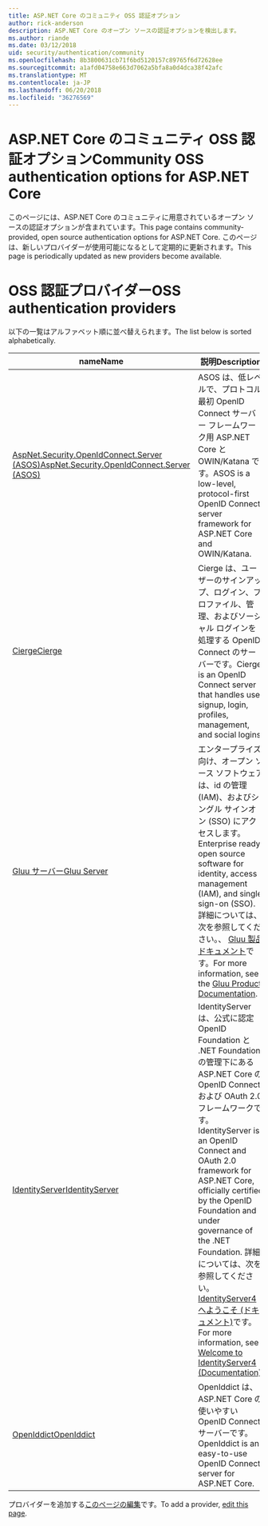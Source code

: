 ```yaml
---
title: ASP.NET Core のコミュニティ OSS 認証オプション
author: rick-anderson
description: ASP.NET Core のオープン ソースの認証オプションを検出します。
ms.author: riande
ms.date: 03/12/2018
uid: security/authentication/community
ms.openlocfilehash: 8b3800631cb71f6bd5120157c89765f6d72628ee
ms.sourcegitcommit: a1afd04758e663d7062a5bfa8a0d4dca38f42afc
ms.translationtype: MT
ms.contentlocale: ja-JP
ms.lasthandoff: 06/20/2018
ms.locfileid: "36276569"
---
```

# <a name="community-oss-authentication-options-for-aspnet-core"></a><span data-ttu-id="e66ae-103">ASP.NET Core のコミュニティ OSS 認証オプション</span><span class="sxs-lookup"><span data-stu-id="e66ae-103">Community OSS authentication options for ASP.NET Core</span></span>

<span data-ttu-id="e66ae-104">このページには、ASP.NET Core のコミュニティに用意されているオープン ソースの認証オプションが含まれています。</span><span class="sxs-lookup"><span data-stu-id="e66ae-104">This page contains community-provided, open source authentication options for ASP.NET Core.</span></span> <span data-ttu-id="e66ae-105">このページは、新しいプロバイダーが使用可能になるとして定期的に更新されます。</span><span class="sxs-lookup"><span data-stu-id="e66ae-105">This page is periodically updated as new providers become available.</span></span>

# <a name="oss-authentication-providers"></a><span data-ttu-id="e66ae-106">OSS 認証プロバイダー</span><span class="sxs-lookup"><span data-stu-id="e66ae-106">OSS authentication providers</span></span>

<span data-ttu-id="e66ae-107">以下の一覧はアルファベット順に並べ替えられます。</span><span class="sxs-lookup"><span data-stu-id="e66ae-107">The list below is sorted alphabetically.</span></span>

| <span data-ttu-id="e66ae-108">name</span><span class="sxs-lookup"><span data-stu-id="e66ae-108">Name</span></span> | <span data-ttu-id="e66ae-109">説明</span><span class="sxs-lookup"><span data-stu-id="e66ae-109">Description</span></span> |
| ---- | ----------- |
| [<span data-ttu-id="e66ae-110">AspNet.Security.OpenIdConnect.Server (ASOS)</span><span class="sxs-lookup"><span data-stu-id="e66ae-110">AspNet.Security.OpenIdConnect.Server (ASOS)</span></span>](https://github.com/aspnet-contrib/AspNet.Security.OpenIdConnect.Server) | <span data-ttu-id="e66ae-111">ASOS は、低レベルで、プロトコル最初 OpenID Connect サーバー フレームワーク用 ASP.NET Core と OWIN/Katana です。</span><span class="sxs-lookup"><span data-stu-id="e66ae-111">ASOS is a low-level, protocol-first OpenID Connect server framework for ASP.NET Core and OWIN/Katana.</span></span> |
| [<span data-ttu-id="e66ae-112">Cierge</span><span class="sxs-lookup"><span data-stu-id="e66ae-112">Cierge</span></span>](https://github.com/pwdless/Cierge) | <span data-ttu-id="e66ae-113">Cierge は、ユーザーのサインアップ、ログイン、プロファイル、管理、およびソーシャル ログインを処理する OpenID Connect のサーバーです。</span><span class="sxs-lookup"><span data-stu-id="e66ae-113">Cierge is an OpenID Connect server that handles user signup, login, profiles, management, and social logins.</span></span> |
| [<span data-ttu-id="e66ae-114">Gluu サーバー</span><span class="sxs-lookup"><span data-stu-id="e66ae-114">Gluu Server</span></span>](https://gluu.org/) | <span data-ttu-id="e66ae-115">エンタープライズ向け、オープン ソース ソフトウェアは、id の管理 (IAM)、およびシングル サインオン (SSO) にアクセスします。</span><span class="sxs-lookup"><span data-stu-id="e66ae-115">Enterprise ready, open source software for identity, access management (IAM), and single sign-on (SSO).</span></span> <span data-ttu-id="e66ae-116">詳細については、次を参照してください。、 [Gluu 製品ドキュメント](https://gluu.org/docs/)です。</span><span class="sxs-lookup"><span data-stu-id="e66ae-116">For more information, see the [Gluu Product Documentation](https://gluu.org/docs/).</span></span> |
| [<span data-ttu-id="e66ae-117">IdentityServer</span><span class="sxs-lookup"><span data-stu-id="e66ae-117">IdentityServer</span></span>](https://identityserver.io/) | <span data-ttu-id="e66ae-118">IdentityServer は、公式に認定 OpenID Foundation と .NET Foundation の管理下にある ASP.NET Core の OpenID Connect および OAuth 2.0 フレームワークです。</span><span class="sxs-lookup"><span data-stu-id="e66ae-118">IdentityServer is an OpenID Connect and OAuth 2.0 framework for ASP.NET Core, officially certified by the OpenID Foundation and under governance of the .NET Foundation.</span></span> <span data-ttu-id="e66ae-119">詳細については、次を参照してください。 [IdentityServer4 へようこそ (ドキュメント)](https://identityserver4.readthedocs.io/en/release/)です。</span><span class="sxs-lookup"><span data-stu-id="e66ae-119">For more information, see [Welcome to IdentityServer4 (Documentation)](https://identityserver4.readthedocs.io/en/release/).</span></span> |
| [<span data-ttu-id="e66ae-120">OpenIddict</span><span class="sxs-lookup"><span data-stu-id="e66ae-120">OpenIddict</span></span>](https://github.com/openiddict/openiddict-core) | <span data-ttu-id="e66ae-121">OpenIddict は、ASP.NET Core の使いやすい OpenID Connect サーバーです。</span><span class="sxs-lookup"><span data-stu-id="e66ae-121">OpenIddict is an easy-to-use OpenID Connect server for ASP.NET Core.</span></span> |

<span data-ttu-id="e66ae-122">プロバイダーを追加する[このページの編集](https://github.com/login?return_to=https%3A%2F%2Fgithub.com%2Faspnet%2FDocs%2Fedit%2Fmaster%2Faspnetcore%2Fsecurity%2Fauthentication%2Fcommunity.md)です。</span><span class="sxs-lookup"><span data-stu-id="e66ae-122">To add a provider, [edit this page](https://github.com/login?return_to=https%3A%2F%2Fgithub.com%2Faspnet%2FDocs%2Fedit%2Fmaster%2Faspnetcore%2Fsecurity%2Fauthentication%2Fcommunity.md).</span></span>
